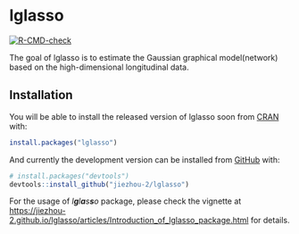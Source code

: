 
<!-- README.md is generated from README.Rmd. Please edit that file -->

# lglasso

<!-- badges: start -->

[![R-CMD-check](https://github.com/jiezhou-2/lglasso/workflows/R-CMD-check/badge.svg)](https://github.com/jiezhou-2/lglasso/actions)
<!-- badges: end -->

The goal of lglasso is to estimate the Gaussian graphical model(network)
based on the high-dimensional longitudinal data.

## Installation

You will be able to install the released version of lglasso soon from
[CRAN](https://CRAN.R-project.org) with:

``` r
install.packages("lglasso")
```

And currently the development version can be installed from
[GitHub](https://github.com/) with:

``` r
# install.packages("devtools")
devtools::install_github("jiezhou-2/lglasso")
```

For the usage of *l**g**l**a**s**s**o* package, please check the
vignette at
<https://jiezhou-2.github.io/lglasso/articles/Introduction_of_lglasso_package.html>
for details.
